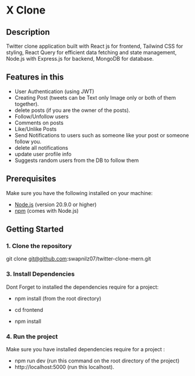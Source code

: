 # X Clone

## Description
Twitter clone application built with React js for frontend, Tailwind CSS for styling, React Query for efficient data fetching and state management, Node.js with Express.js for backend, MongoDB for database.

## Features in this 
- User Authentication (using JWT)
- Creating Post (tweets can be Text only Image only or both of them together).
- delete posts (if you are the owner of the posts).
- Follow/Unfollow users
- Comments on posts
- Like/Unlike Posts
- Send Notifications to users such as someone like your post or someone follow you.
- delete all notifications
- update user profile info
- Suggests random users from the DB to follow them

## Prerequisites
Make sure you have the following installed on your machine:
- [Node.js](https://nodejs.org/) (version 20.9.0 or higher)
- [npm](https://www.npmjs.com/get-npm) (comes with Node.js)

## Getting Started

### 1. Clone the repository
git clone git@github.com:swapnilz07/twitter-clone-mern.git

### 3. Install Dependencies
Dont Forget to installed the dependencies require for a project:
- npm install (from the root directory)

- cd frontend

- npm install

### 4. Run the project
Make sure you have installed dependencies require for a project : 
- npm run dev (run this command on the root directory of the project)
- http://localhost:5000 (run this localhost).
